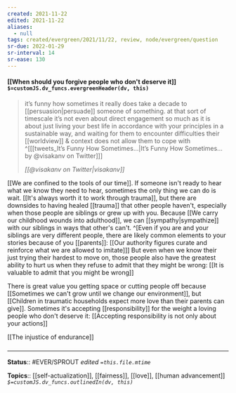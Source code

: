 ```yaml
---
created: 2021-11-22 
edited: 2021-11-22
aliases:
  - null
tags: created/evergreen/2021/11/22, review, node/evergreen/question 
sr-due: 2022-01-29
sr-interval: 14
sr-ease: 130
---
```


#### [[When should you forgive people who don't deserve it]] `$=customJS.dv_funcs.evergreenHeader(dv, this)`

> it’s funny how sometimes it really does take a decade to [[persuasion|persuade]] someone of something. 
> at that sort of timescale it’s not even about direct engagement so much as it is about just living your best life in accordance with your principles in a sustainable way, and waiting for them to encounter difficulties their [[worldview]] & context does not allow them to cope with 
^[[[tweets_It’s Funny How Sometimes...|It’s Funny How Sometimes... by @visakanv on Twitter]]]
>
> <cite>[[@visakanv on Twitter|visakanv]]</cite>

[[We are confined to the tools of our time]]. If someone isn't ready to hear what we know they need to hear, sometimes the only thing we can do is wait. [[It's always worth it to work through trauma]], but there are downsides to having healed [[trauma]] that other people haven't, especially when those people are siblings or grew up with you. Because [[We carry our childhood wounds into adulthood]], we can [[sympathy|sympathize]] with our siblings in ways that other's can't.
^[Even if you are and your siblings are very different people, there are likely common elements to your stories because of you [[parents]]:
[[Our authority figures curate and reinforce what we are allowed to imitate]]]
 But even when we know their just trying their hardest to move on, those people also have the greatest ability to hurt us when they refuse to admit that they might be wrong:
[[It is valuable to admit that you might be wrong]]

There is great value you getting space or cutting people off because [[Sometimes we can't grow until we change our environment]], but [[Children in traumatic households expect more love than their parents can give]]. 
Sometimes it's accepting [[responsibility]] for the weight a loving people who don't deserve it:
[[Accepting responsibility is not only about your actions]]

[[The injustice of endurance]]

### <hr class="footnote"/>

**Status**:: #EVER/SPROUT 
*edited `=this.file.mtime`*

**Topics**:: [[self-actualization]], [[fairness]], [[love]], [[human advancement]]
*`$=customJS.dv_funcs.outlinedIn(dv, this)`*
